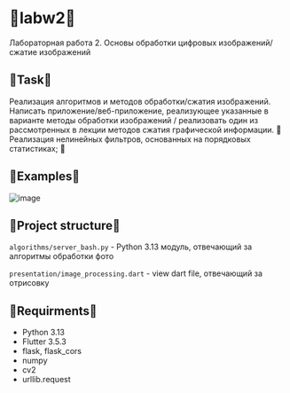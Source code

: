 # 💎labw2💎

Лабораторная работа 2. Основы обработки цифровых изображений/сжатие изображений

## 💎Task💎
Реализация алгоритмов и методов обработки/сжатия изображений.
Написать приложение/веб-приложение, реализующее указанные в варианте методы
обработки изображений / реализовать один из рассмотренных в лекции методов
сжатия графической информации.
🌟Реализация нелинейных фильтров, основанных на порядковых статистиках; 🌟

## 💎Examples💎
![image](https://github.com/user-attachments/assets/b52f405c-915a-4ce7-801b-9dabe44dbe80)

## 💎Project structure💎
`algorithms/server_bash.py` - Python 3.13 модуль, отвечающий за алгоритмы обработки фото

`presentation/image_processing.dart` - view dart file, отвечающий за отрисовку

## 💎Requirments💎
  - Python 3.13
  - Flutter 3.5.3
  - flask, flask_cors
  - numpy
  - cv2
  - urllib.request

